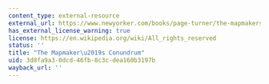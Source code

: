 ```yaml
---
content_type: external-resource
external_url: https://www.newyorker.com/books/page-turner/the-mapmakers-conundrum
has_external_license_warning: true
license: https://en.wikipedia.org/wiki/All_rights_reserved
status: ''
title: "The Mapmaker\u2019s Conundrum"
uid: 3d8fa9a3-0dcd-46fb-8c3c-dea160b3197b
wayback_url: ''
---
```

